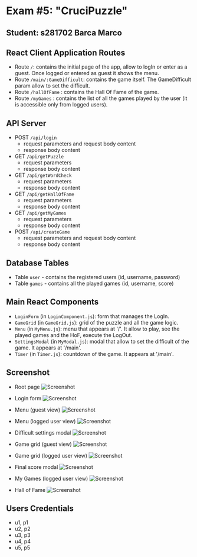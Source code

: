 # Exam #5: "CruciPuzzle"
## Student: s281702 Barca Marco

## React Client Application Routes

- Route `/`: contains the initial page of the app, allow to logIn or enter as a guest. Once logged or entered as guest it shows the menu.
- Route `/main/:GameDifficult`: contains the game itself. The GameDifficult param allow to set the difficult.
- Route `/hallOfFame` : contains the Hall Of Fame of the game.
- Route `/myGames` : contains the list of all the games played by the user (it is accessible only from logged users).

## API Server

- POST `/api/login`
  - request parameters and request body content
  - response body content
- GET `/api/getPuzzle`
  - request parameters
  - response body content
- GET `/api/getWordCheck`
  - request parameters
  - response body content
- GET `/api/getHallOfFame`
  - request parameters
  - response body content
- GET `/api/getMyGames`
  - request parameters
  - response body content
- POST `/api/createGame`
  - request parameters and request body content
  - response body content


## Database Tables

- Table `user` - contains the registered users (id, username, password)
- Table `games` - contains all the played games (id, username, score)

## Main React Components

- `LoginForm` (in `LoginComponent.js`): form that manages the LogIn.
- `GameGrid` (in `GameGrid.js`): grid of the puzzle and all the game logic.
- `Menu` (in `MyMenu.js`):  menu that appears at '/'. It allow to play, see the played games and the HoF, execute the LogOut.
- `SettingsModal` (in `MyModal.js`): modal that allow to set the difficult of the game. It appears at '/main'.
- `Timer` (in `Timer.js`): countdown of the game. It appears at '/main'.

## Screenshot
- Root page
![Screenshot](./img/root.png)

- Login form
![Screenshot](./img/login.png)

- Menu (guest view)
![Screenshot](./img/guest-menu.png)

- Menu (logged user view)
![Screenshot](./img/user-menu.png)

- Difficult settings modal
![Screenshot](./img/difficult-settings.png)

- Game grid (guest view)
![Screenshot](./img/guest-game-grid.png)

- Game grid (logged user view)
![Screenshot](./img/user-game-grid.png)

- Final score modal
![Screenshot](./img/score.png)

- My Games (logged user view)
![Screenshot](./img/my-games.png)

- Hall of Fame
![Screenshot](./img/hall-of-fame.png)

## Users Credentials

- u1, p1
- u2, p2
- u3, p3
- u4, p4
- u5, p5
